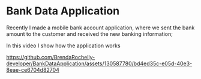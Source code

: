 # Bank Data Application

Recently I made a mobile bank account application, where we sent the bank amount to the customer and received the new banking information;

In this video I show how the application works



https://github.com/BrendaRochelly-developer/BankDataApplication/assets/130587780/bd4ed35c-e05d-40e3-8eae-ce6704d82704


